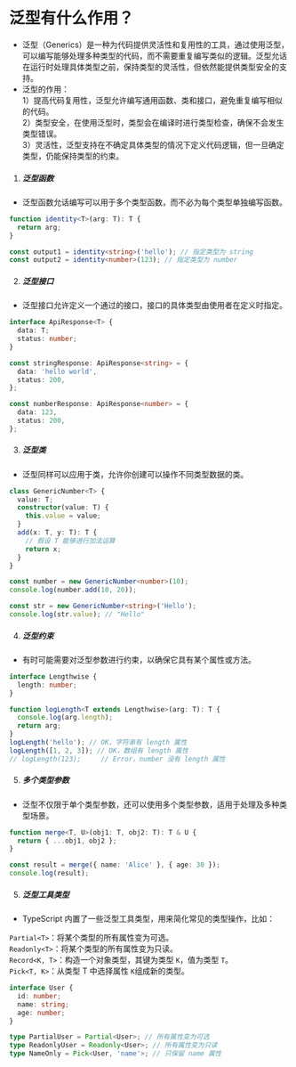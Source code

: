 

# 泛型有什么作用？

- 泛型（Generics）是一种为代码提供灵活性和复用性的工具，通过使用泛型，可以编写能够处理多种类型的代码，而不需要重复编写类似的逻辑。泛型允话在运行时处理具体类型之前，保持类型的灵活性，但依然能提供类型安全的支持。
- 泛型的作用：  
  1）提高代码复用性，泛型允许编写通用函数、类和接口，避免重复编写相似的代码。  
  2）类型安全，在使用泛型时，类型会在编译时进行类型检查，确保不会发生类型错误。  
  3）灵活性，泛型支持在不确定具体类型的情况下定义代码逻辑，但一旦确定类型，仍能保持类型的约束。

1. ##### 泛型函数

- 泛型函数允话编写可以用于多个类型函数，而不必为每个类型单独编写函数。

```typescript
function identity<T>(arg: T): T {
  return arg;
}

const output1 = identity<string>('hello'); // 指定类型为 string
const output2 = identity<number>(123); // 指定类型为 number
```

2. ##### 泛型接口

- 泛型接口允许定义一个通过的接口，接口的具体类型由使用者在定义时指定。

```typescript
interface ApiResponse<T> {
  data: T;
  status: number;
}

const stringResponse: ApiResponse<string> = {
  data: 'hello world',
  status: 200,
};

const numberResponse: ApiResponse<number> = {
  data: 123,
  status: 200,
};
```

3. ##### 泛型类

- 泛型同样可以应用于类，允许你创建可以操作不同类型数据的类。

```typescript
class GenericNumber<T> {
  value: T;
  constructor(value: T) {
    this.value = value;
  }
  add(x: T, y: T): T {
    // 假设 T 能够进行加法运算
    return x;
  }
}

const number = new GenericNumber<number>(10);
console.log(number.add(10, 20));

const str = new GenericNumber<string>('Hello');
console.log(str.value); // "Hello"
```

4. ##### 泛型约束

- 有时可能需要对泛型参数进行约束，以确保它具有某个属性或方法。

```typescript
interface Lengthwise {
  length: number;
}

function logLength<T extends Lengthwise>(arg: T): T {
  console.log(arg.length);
  return arg;
}
logLength('hello'); // OK，字符串有 length 属性
logLength([1, 2, 3]); // OK，数组有 length 属性
// logLength(123);     // Error，number 没有 length 属性
```

5. ##### 多个类型参数

- 泛型不仅限于单个类型参数，还可以使用多个类型参数，适用于处理及多种类型场景。

```typescript
function merge<T, U>(obj1: T, obj2: T): T & U {
  return { ...obj1, obj2 };
}

const result = merge({ name: 'Alice' }, { age: 30 });
console.log(result);
```

5. ##### 泛型工具类型

- TypeScript 内置了一些泛型工具类型，用来简化常见的类型操作，比如：

`Partial<T>`：将某个类型的所有属性变为可选。  
`Readonly<T>`：将某个类型的所有属性变为只读。  
`Record<K, T>`：构造一个对象类型，其键为类型 `K`，值为类型 `T`。  
`Pick<T, K>`：从类型 T 中选择属性 `K`组成新的类型。

```typescript
interface User {
  id: number;
  name: string;
  age: number;
}

type PartialUser = Partial<User>; // 所有属性变为可选
type ReadonlyUser = Readonly<User>; // 所有属性变为只读
type NameOnly = Pick<User, 'name'>; // 只保留 name 属性
```

